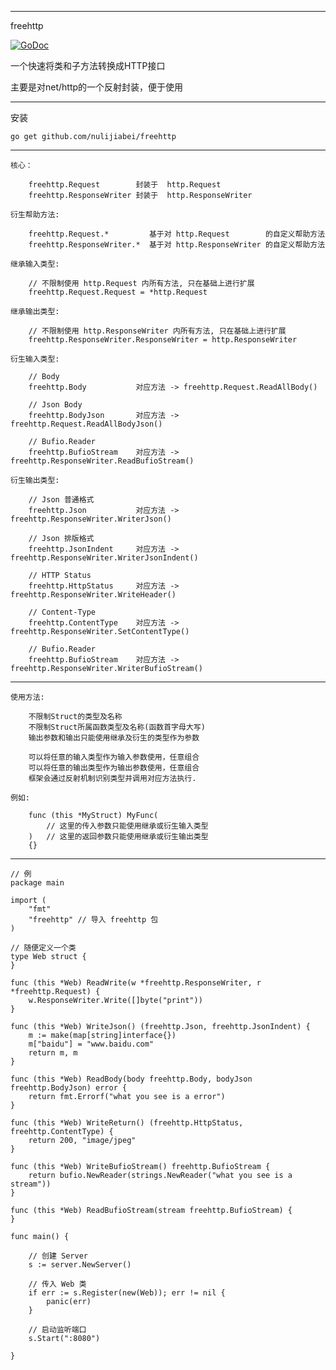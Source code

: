 ----------------
freehttp

<a href="https://godoc.org/github.com/nulijiabei/freehttp"><img src="https://godoc.org/github.com/nulijiabei/freehttp?status.svg" alt="GoDoc"></a>

一个快速将类和子方法转换成HTTP接口

主要是对net/http的一个反射封装，便于使用

----------------

安装

	go get github.com/nulijiabei/freehttp
	
----------------

	核心：
		
		freehttp.Request        封装于  http.Request
		freehttp.ResponseWriter 封装于  http.ResponseWriter

	衍生帮助方法:
	
		freehttp.Request.*         基于对 http.Request        的自定义帮助方法
		freehttp.ResponseWriter.*  基于对 http.ResponseWriter 的自定义帮助方法
		
	继承输入类型:
	
		// 不限制使用 http.Request 内所有方法, 只在基础上进行扩展
		freehttp.Request.Request = *http.Request

	继承输出类型:
	
		// 不限制使用 http.ResponseWriter 内所有方法, 只在基础上进行扩展
		freehttp.ResponseWriter.ResponseWriter = http.ResponseWriter 
	
	衍生输入类型:
	
		// Body
		freehttp.Body			对应方法 -> freehttp.Request.ReadAllBody()
		
		// Json Body
		freehttp.BodyJson		对应方法 -> freehttp.Request.ReadAllBodyJson()
		
		// Bufio.Reader
		freehttp.BufioStream	对应方法 ->	freehttp.ResponseWriter.ReadBufioStream()
		
	衍生输出类型:
		
		// Json 普通格式
		freehttp.Json			对应方法 -> freehttp.ResponseWriter.WriterJson()
		
		// Json 排版格式
		freehttp.JsonIndent		对应方法 -> freehttp.ResponseWriter.WriterJsonIndent()
			
		// HTTP Status
		freehttp.HttpStatus		对应方法 -> freehttp.ResponseWriter.WriteHeader()
		
		// Content-Type
		freehttp.ContentType	对应方法 ->	freehttp.ResponseWriter.SetContentType()
		
		// Bufio.Reader
		freehttp.BufioStream	对应方法 ->	freehttp.ResponseWriter.WriterBufioStream()

----------------

	使用方法:
	
		不限制Struct的类型及名称
		不限制Struct所属函数类型及名称(函数首字母大写)
		输出参数和输出只能使用继承及衍生的类型作为参数
		
		可以将任意的输入类型作为输入参数使用，任意组合
		可以将任意的输出类型作为输出参数使用，任意组合
		框架会通过反射机制识别类型并调用对应方法执行.
	
	例如:
	
		func (this *MyStruct) MyFunc(
			// 这里的传入参数只能使用继承或衍生输入类型
		)   // 这里的返回参数只能使用继承或衍生输出类型
		{}

----------------

	// 例
	package main

	import (
		"fmt"
		"freehttp" // 导入 freehttp 包
	)

	// 随便定义一个类
	type Web struct {
	}

	func (this *Web) ReadWrite(w *freehttp.ResponseWriter, r *freehttp.Request) {
		w.ResponseWriter.Write([]byte("print"))
	}
	
	func (this *Web) WriteJson() (freehttp.Json, freehttp.JsonIndent) {
		m := make(map[string]interface{})
		m["baidu"] = "www.baidu.com"
		return m, m
	}
	
	func (this *Web) ReadBody(body freehttp.Body, bodyJson freehttp.BodyJson) error {
		return fmt.Errorf("what you see is a error")
	}
	
	func (this *Web) WriteReturn() (freehttp.HttpStatus, freehttp.ContentType) {
		return 200, "image/jpeg"
	}
	
	func (this *Web) WriteBufioStream() freehttp.BufioStream {
		return bufio.NewReader(strings.NewReader("what you see is a stream"))
	}
	
	func (this *Web) ReadBufioStream(stream freehttp.BufioStream) {
	}

	func main() {

		// 创建 Server
		s := server.NewServer()

		// 传入 Web 类
		if err := s.Register(new(Web)); err != nil {
			panic(err)
		}
	
		// 启动监听端口
		s.Start(":8080")

	}

